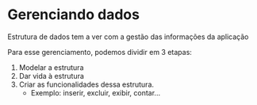 # Gerenciando dados

Estrutura de dados tem a ver com a gestão das informações da aplicação

Para esse gerenciamento, podemos dividir em 3 etapas:

1. Modelar a estrutura
2. Dar vida à estrutura
3. Criar as funcionalidades dessa estrutura.
    - Exemplo: inserir, excluir, exibir, contar...
